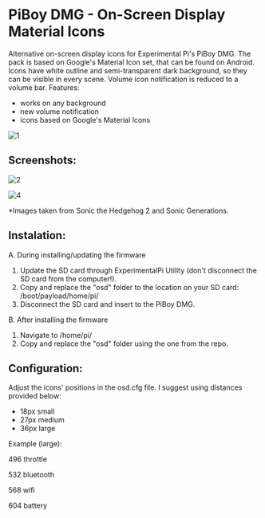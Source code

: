 # PiBoy DMG - On-Screen Display Material Icons

Alternative on-screen display icons for Experimental Pi's PiBoy DMG.
The pack is based on Google's Material Icon set, that can be found on Android. Icons have white outline and semi-transparent dark background, so they can be visible in every scene. Volume icon notification is reduced to a volume bar.
Features:
  - works on any background
  - new volume notification
  - icons based on Google's Material Icons


![1](https://user-images.githubusercontent.com/92209505/141120091-98526253-3d57-48f0-aa2b-501cb64c9f71.png)

## Screenshots:

![2](https://user-images.githubusercontent.com/92209505/141121162-dd96b110-4e43-4921-b7eb-84357b9e10de.png)

![4](https://user-images.githubusercontent.com/92209505/141121179-c276dab5-3c21-431d-acab-75fa295f4f53.png)

*Images taken from Sonic the Hedgehog 2 and Sonic Generations.

## Instalation:
A. During installing/updating the firmware
  1. Update the SD card through ExperimentalPi Utility (don't disconnect the SD card from the computer!).
  1. Copy and replace the "osd" folder to the location on your SD card:
     /boot/payload/home/pi/
  2. Disconnect the SD card and insert to the PiBoy DMG.

B. After installing the firmware
  1. Navigate to /home/pi/
  2. Copy and replace the "osd" folder using the one from the repo.

## Configuration:
Adjust the icons' positions in the osd.cfg file. I suggest using distances provided below:
  - 18px small
  - 27px medium
  - 36px large
    
Example (large):

496 throttle  

532 bluetooth 

568 wifi      

604 battery   
